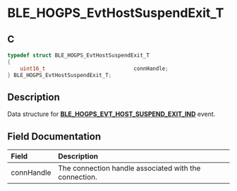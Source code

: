 # BLE_HOGPS_EvtHostSuspendExit_T

## C

```c
typedef struct BLE_HOGPS_EvtHostSuspendExit_T
{
    uint16_t                            connHandle;
} BLE_HOGPS_EvtHostSuspendExit_T;
```

## Description

Data structure for **[BLE_HOGPS_EVT_HOST_SUSPEND_EXIT_IND](GUID-FD46DA44-7917-4D0D-B093-1B426A48DF54.md)** event.


## Field Documentation

|Field|Description|
|:---|:---|
|connHandle|The connection handle associated with the connection.|

